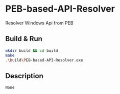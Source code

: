 # PEB-based-API-Resolver

Resolver Windows Api from PEB

## Build & Run

```bash
mkdir build && cd build
make
.\build\PEB-based-API-Resolver.exe
```

## Description

`None`
